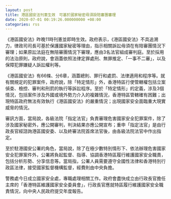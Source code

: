 ```yaml
---
layout: post
title: 港區國安法刊憲生效　可基於國家秘密毋須設陪審團審理
date: 2020-07-01 00:19:26.000000000 +08:00
categories: rss
---
```


《港區國安法》昨晚11時刊憲並即時生效。政府表示，《港區國安法》不具追溯力，律政司司長可基於保護國家秘密等理由，指示相關訴訟毋須在有陪審團情況下審理；如果原訟法庭在無陪審團情況下審理，應由3名法官組成審判庭。至於採用的法治原則，政府說，會涵蓋依照法律定罪處刑、無罪推定、「一事不二審」，以及保障犯罪嫌疑人訴訟權利等。

《港區國安法》有66條、分6章，涵蓋總則、罪行和處罰、法律適用和程序等。就有關規定的犯罪案件，政府說，除「特定情形」外，香港特區行使管轄權包括立案偵查、檢控、審判和刑罰的執行等訴訟程序。至於「特定情形」的定義，涉及3個情況，包括案件涉及外國或境外勢力介入的複雜情況，香港特區管轄確有困難；出現特區政府無法有效執行《港區國安法》的嚴重情況；出現國家安全面臨重大現實威脅的情況。

審訊方面，當局說，各級法院「指定法官」負責審理危害國家安全犯罪案件，除了涉及國家秘密外，應公開審判，判決結果亦應公開宣布；重申「指定法官」是由行政長官經諮詢港區國安委、以及終審法院首席法官後，由各級法院法官中作出指定。

至於駐港國安公署的角色，當局說，除了在極少數特別情形下、依法辦理危害國家安全犯罪案件外，公署將負起監督、指導、協調香港特區履行維護國家安全職責，包括分析形勢、分享信息等。當局指，公署人員需要遵守全國性法律和香港特別行政區法律，接受國家監督機構監督，經費則由中央負擔。

警務處今日成立國家安全處，專職處理相關工作。政府會盡快成立由行政長官擔任主席的「香港特區維護國家安全委員會」，行政長官應就特區履行維護國家安全職責情況，向中央人民政府提交年度報告。
